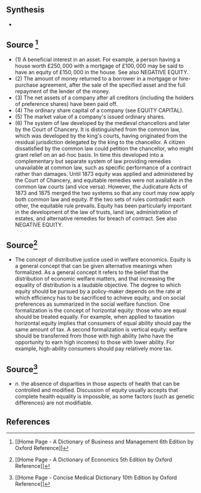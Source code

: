 ## Synthesis
- 
## Source [^1]
- (1) A beneficial interest in an asset. For example, a person having a house worth $£ 250,000$ with a mortgage of $£ 100,000$ may be said to have an equity of $£ 150,000$ in the house. See also NEGATIVE EQUITY. 
- (2) The amount of money returned to a borrower in a mortgage or hire-purchase agreement, after the sale of the specified asset and the full repayment of the lender of the money. 
- (3) The net assets of a company after all creditors (including the holders of preference shares) have been paid off. 
- (4) The ordinary share capital of a company (see EQUITY CAPITAL). 
- (5) The market value of a company's issued ordinary shares. 
- (6) The system of law developed by the medieval chancellors and later by the Court of Chancery. It is distinguished from the common law, which was developed by the king's courts, having originated from the residual jurisdiction delegated by the king to the chancellor. A citizen dissatisfied by the common law could petition the chancellor, who might grant relief on an ad-hoc basis. In time this developed into a complementary but separate system of law providing remedies unavailable at common law, such as specific performance of a contract rather than damages. Until 1873 equity was applied and administered by the Court of Chancery, and equitable remedies were not available in the common law courts (and vice versa). However, the Judicature Acts of 1873 and 1875 merged the two systems so that any court may now apply both common law and equity. If the two sets of rules contradict each other, the equitable rule prevails. Equity has been particularly important in the development of the law of trusts, land law, administration of estates, and alternative remedies for breach of contract. See also NEGATIVE EQUITY.
## Source[^2]
- The concept of distributive justice used in welfare economics. Equity is a general concept that can be given alternative meanings when formalized. As a general concept it refers to the belief that the distribution of economic welfare matters, and that increasing the equality of distribution is a laudable objective. The degree to which equity should be pursued by a policy-maker depends on the rate at which efficiency has to be sacrificed to achieve equity, and on social preferences as summarized in the social welfare function. One formalization is the concept of horizontal equity: those who are equal should be treated equally. For example, when applied to taxation horizontal equity implies that consumers of equal ability should pay the same amount of tax. A second formalization is vertical equity: welfare should be transferred from those with high ability (who have the opportunity to earn high incomes) to those with lower ability. For example, high-ability consumers should pay relatively more tax.
## Source[^3]
- $n$. the absence of disparities in those aspects of health that can be controlled and modified. Discussion of equity usually accepts that complete health equality is impossible, as some factors (such as genetic differences) are not modifiable.
## References

[^1]: [[Home Page - A Dictionary of Business and Management 6th Edition by Oxford Reference]]
[^2]: [[Home Page - A Dictionary of Economics 5th Edition by Oxford Reference]]
[^3]: [[Home Page - Concise Medical Dictionary 10th Edition by Oxford Reference]]